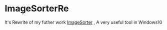 # ImageSorterRe
It's Rewrite of my futher work [ImageSorter](https://github.com/NJCCJohnWason/ImageSorter) , A very useful tool in Windows10 
